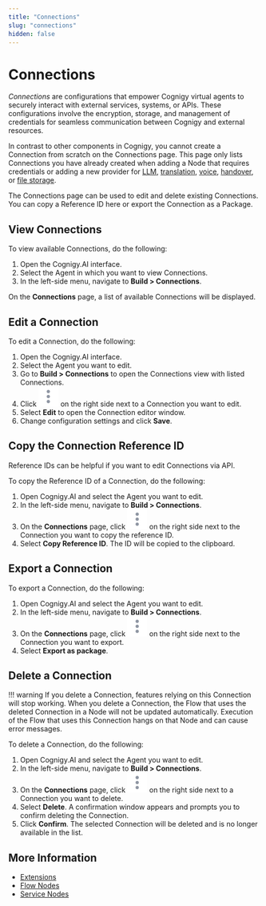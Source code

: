 ```yaml
---
title: "Connections" 
slug: "connections" 
hidden: false 
---
```


# Connections

_Connections_ are configurations that empower Cognigy virtual agents to securely interact with external services, systems, or APIs. These configurations involve the encryption, storage, and management of credentials for seamless communication between Cognigy and external resources.

In contrast to other components in Cognigy, you cannot create a Connection from scratch on the Connections page.
This page only lists Connections you have already created
when adding a Node that requires credentials or adding a new provider for [LLM](../build/llm.md#add-a-model),
[translation](../../tools/auto-localization.md), [voice](../../tools/voice-preview.md),
[handover](../../handover-providers/overview.md), or [file storage](../../endpoints/file-storage.md).

The Connections page can be used to edit and delete existing Connections.
You can copy a Reference ID here or export the Connection as a Package.

## View Connections

To view available Connections, do the following:

1. Open the Cognigy.AI interface.
2. Select the Agent in which you want to view Connections. 
3. In the left-side menu, navigate to **Build > Connections**.

On the **Connections** page, a list of available Connections will be displayed.

## Edit a Connection

To edit a Connection, do the following:

1. Open the Cognigy.AI interface.
2. Select the Agent you want to edit. 
3. Go to **Build > Connections** to open the Connections view with listed Connections. 
4. Click ![vertical-ellipsis](../../../assets/icons/vertical-ellipsis.svg) on the right side next to a Connection you want to edit. 
5. Select **Edit** to open the Connection editor window. 
6. Change configuration settings and click **Save**. 

## Copy the Connection Reference ID

Reference IDs can be helpful if you want to edit Connections via API.

To copy the Reference ID of a Connection, do the following:

1. Open Cognigy.AI and select the Agent you want to edit.
2. In the left-side menu, navigate to **Build > Connections**.
3. On the **Connections** page, click ![vertical-ellipsis](../../../assets/icons/vertical-ellipsis.svg) on the right side next to the Connection you want to copy the reference ID.
4. Select **Copy Reference ID**. The ID will be copied to the clipboard.

## Export a Connection

To export a Connection, do the following:

1. Open Cognigy.AI and select the Agent you want to edit.
2. In the left-side menu, navigate to **Build > Connections**.
3. On the **Connections** page, click ![vertical-ellipsis](../../../assets/icons/vertical-ellipsis.svg) on the right side next to the Connection you want to export.
4. Select **Export as package**.  

## Delete a Connection

!!! warning
    If you delete a Connection, features relying on this Connection will stop working. When you delete a Connection, the Flow that uses the deleted Connection in a Node will not be updated automatically. Execution of the Flow that uses this Connection hangs on that Node and can cause error messages.

To delete a Connection, do the following:

1. Open Cognigy.AI and select the Agent you want to edit.
2. In the left-side menu, navigate to **Build > Connections**.
3. On the **Connections** page, click ![vertical-ellipsis](../../../assets/icons/vertical-ellipsis.svg) on the right side next to a Connection you want to delete.
4. Select **Delete**.  A confirmation window appears and prompts you to confirm deleting the Connection.
5. Click **Confirm**. The selected Connection will be deleted and is no longer available in the list.

## More Information

- [Extensions](../../../ai/resources/manage/extensions.md)
- [Flow Nodes](../../nodes/overview.md)
- [Service Nodes](../../nodes/service/overview.md)
